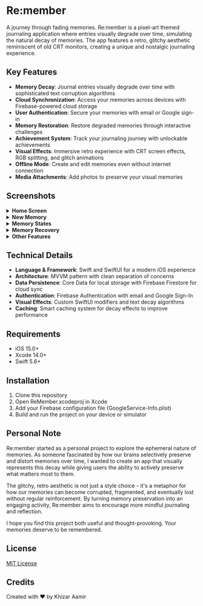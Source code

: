 # Re:member

A journey through fading memories. Re:member is a pixel-art themed journaling application where entries visually degrade over time, simulating the natural decay of memories. The app features a retro, glitchy aesthetic reminiscent of old CRT monitors, creating a unique and nostalgic journaling experience.

## Key Features

- **Memory Decay**: Journal entries visually degrade over time with sophisticated text corruption algorithms
- **Cloud Synchronization**: Access your memories across devices with Firebase-powered cloud storage
- **User Authentication**: Secure your memories with email or Google sign-in
- **Memory Restoration**: Restore degraded memories through interactive challenges
- **Achievement System**: Track your journaling journey with unlockable achievements
- **Visual Effects**: Immersive retro experience with CRT screen effects, RGB splitting, and glitch animations
- **Offline Mode**: Create and edit memories even without internet connection
- **Media Attachments**: Add photos to preserve your visual memories

## Screenshots

<details>
<summary><strong>Home Screen</strong></summary>
<br>
<img src="assets/screenshots/homeScreen.png" alt="Home Screen" width="300"/>
</details>

<details>
<summary><strong>New Memory</strong></summary>
<br>
<img src="assets/screenshots/newMemoryScreen.png" alt="New Memory Screen" width="300"/>
<img src="assets/screenshots/newMemoryScreen2.png" alt="New Memory Screen Additional" width="300"/>
</details>

<details>
<summary><strong>Memory States</strong></summary>
<br>
<img src="assets/screenshots/uncorruptedMemoryScreen.png" alt="Uncorrupted Memory" width="300"/>
<img src="assets/screenshots/corruptedMemoryScreen.png" alt="Corrupted Memory" width="300"/>
</details>

<details>
<summary><strong>Memory Recovery</strong></summary>
<br>
<img src="assets/screenshots/recoveryQuestionScreen.png" alt="Recovery Question" width="300"/>
<img src="assets/screenshots/memoryRecoveredScreen.png" alt="Memory Recovered" width="300"/>
<img src="assets/screenshots/defragmentAnimationScreen.png" alt="Defragment Animation" width="300"/>
</details>

<details>
<summary><strong>Other Features</strong></summary>
<br>
<img src="assets/screenshots/achievementsScreen.png" alt="Achievements" width="300"/>
<img src="assets/screenshots/settingsScreen.png" alt="Settings" width="300"/>
<img src="assets/screenshots/loadingScreen.png" alt="Loading Screen" width="300"/>
</details>

## Technical Details

- **Language & Framework**: Swift and SwiftUI for a modern iOS experience
- **Architecture**: MVVM pattern with clean separation of concerns
- **Data Persistence**: Core Data for local storage with Firebase Firestore for cloud sync
- **Authentication**: Firebase Authentication with email and Google Sign-In
- **Visual Effects**: Custom SwiftUI modifiers and text decay algorithms
- **Caching**: Smart caching system for decay effects to improve performance

## Requirements

- iOS 15.0+
- Xcode 14.0+
- Swift 5.6+

## Installation

1. Clone this repository
2. Open ReMember.xcodeproj in Xcode
3. Add your Firebase configuration file (GoogleService-Info.plist)
4. Build and run the project on your device or simulator

## Personal Note

Re:member started as a personal project to explore the ephemeral nature of memories. As someone fascinated by how our brains selectively preserve and distort memories over time, I wanted to create an app that visually represents this decay while giving users the ability to actively preserve what matters most to them.

The glitchy, retro aesthetic is not just a style choice - it's a metaphor for how our memories can become corrupted, fragmented, and eventually lost without regular reinforcement. By turning memory preservation into an engaging activity, Re:member aims to encourage more mindful journaling and reflection.

I hope you find this project both useful and thought-provoking. Your memories deserve to be remembered.

## License

[MIT License](LICENSE)

## Credits

Created with ❤️ by Khizar Aamir 